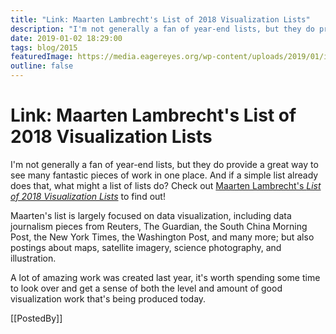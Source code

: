 ```yaml
---
title: "Link: Maarten Lambrecht's List of 2018 Visualization Lists"
description: "I'm not generally a fan of year-end lists, but they do provide a great way to see many fantastic pieces of work in one place. And if a simple list already does that, what might a list of lists do? Check out Maarten Lambrecht's List of 2018 Visualization Lists to find out!"
date: 2019-01-02 18:29:00
tags: blog/2015
featuredImage: https://media.eagereyes.org/wp-content/uploads/2019/01/image.png
outline: false
---
```


# Link: Maarten Lambrecht's List of 2018 Visualization Lists

I'm not generally a fan of year-end lists, but they do provide a great way to see many fantastic pieces of work in one place. And if a simple list already does that, what might a list of lists do? Check out <a href="http://www.maartenlambrechts.com/2018/12/31/the-list-of-2018-visualization-lists.html">Maarten Lambrecht's <em>List of 2018 Visualization Lists</em></a> to find out!

Maarten's list is largely focused on data visualization, including data journalism pieces from Reuters, The Guardian, the South China Morning Post, the New York Times, the Washington Post, and many more; but also postings about maps, satellite imagery, science photography, and illustration.

A lot of amazing work was created last year, it's worth spending some time to look over and get a sense of both the level and amount of good visualization work that's being produced today.

[[PostedBy]]

